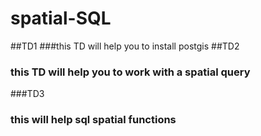 # spatial-SQL
##TD1
###this TD will help you to install postgis
##TD2
### this TD will help you to work with a spatial query
###TD3
### this will help sql spatial functions
